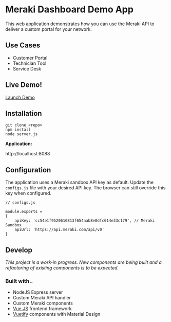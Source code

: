 # Meraki Dashboard Demo App

This web application demonstrates how you can use the Meraki API to deliver a custom portal for your network.



## Use Cases
* Customer Portal
* Technician Tool
* Service Desk

## Live Demo!
[Launch Demo](https://meraki-dashboard-vue-admin.herokuapp.com/#/)



## Installation
```
git clone <repo>
npm install
node server.js
```
**Application:**


http://localhost:8088

## Configuration
The application uses a Meraki sandbox API key as default. Update the `configs.js` file with your desired API key. The browser can still override this key when configured.

```
// configs.js

module.exports = 
{
    apiKey: 'cc54e1f9520616813f654aab8e0dfc614e33c179', // Meraki Sandbox
    apiUrl: 'https://api.meraki.com/api/v0'
}
```


## Develop

*This project is a work-in progress. New components are being built and a refactoring of existing components is to be expected.*

### Built with..
* NodeJS Express server
* Custom Meraki API handler
* Custom Meraki components
* [Vue.JS](https://vuejs.org/) frontend framework
* [Vuetify](https://vuetifyjs.com) components with Material Design








